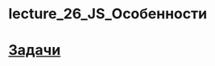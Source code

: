 # lecture_26_JS_Особенности 
#  [Задачи ](https://github.com/schoolteacherMP/lecture_27_JS_Object/blob/main/tasks.md)  
